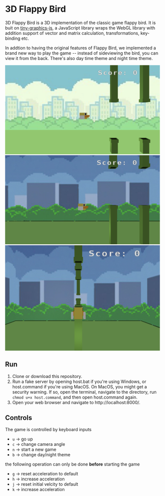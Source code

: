 # 3D Flappy Bird
 3D Flappy Bird is a 3D implementation of the classic game flappy bird. It is buit on [tiny-graphics-js](https://github.com/encyclopedia-of-code/tiny-graphics-js), a JavaScript library wraps the WebGL library with addition support of vector and matrix calculation, transformations, key-binding etc.

 In addtion to having the original features of Flappy Bird, we implemented a brand new way to play the game -- instead of sideviewing the bird, you can view it from the back. There's also day time theme and night time theme.

<img src=".github/img/gameplay.png" width="550">
<img src=".github/img/night_theme.png" width="550">
<img src=".github/img/back.png" width="550">

 ## Run
1. Clone or download this repository.
2. Run a fake server by opening host.bat if you're using Windows, or host.command if you're using MacOS. On MacOS, you might get a security warning. If so, open the terminal, navigate to the directory, run `chmod u+x host.command`, and then open host.command again.
3. Open your web browser and navigate to http://localhost:8000/. 

## Controls
The game is controlled by keyboard inputs
- `u` -> go up
- `c` -> change camera angle
- `n` -> start a new game
- `b` -> change day/night theme

the following operation can only be done **before** starting the game
- `g` -> reset acceleration to default
- `h` -> increase acceleration
- `j` -> reset initial velcity to default
- `k` -> increase acceleration


